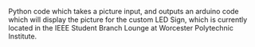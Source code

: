 Python code which takes a picture input, and outputs an arduino code which will display the picture for the custom LED Sign, which is currently located in the IEEE Student Branch Lounge at Worcester Polytechnic Institute.


